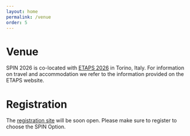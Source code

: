 ```yaml
---
layout: home
permalink: /venue
order: 5
---
```


# Venue

SPIN 2026 is co-located with [ETAPS 2026](https://etaps.org/2026/) in Torino, Italy.
For information on travel and accommodation we refer to the information provided on the ETAPS website.

# Registration

The [registration site](https://etaps.org/2026/registration/) will be soon open.
Please make sure to register to choose the SPIN Option.